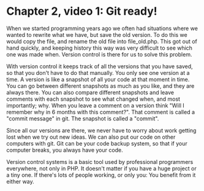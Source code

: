 # Chapter 2, video 1: Git ready!

When we started programming years ago we often had situations where we wanted to rewrite what we have, but save the old version. To do this we would copy the file, and rename the old file into file_old.php. This got out of hand quickly, and keeping history this way was very difficult to see which one was made when. Version control is there for us to solve this problem. 

With version control it keeps track of all the versions that you have saved, so that you don't have to do that manually. You only see one version at a time. A version is like a snapshot of all your code at that moment in time. You can go between different snapshots as much as you like, and they are always there. You can also compare different snapshots and leave comments with each snapshot to see what changed when, and most importantly; why. When you leave a comment on a version think "Will I remember why in 6 months with this comment?". That comment is called a "commit message" in git. The snapshot is called a "commit".

Since all our versions are there, we never have to worry about work getting lost when we try out new ideas. We can also put our code on other computers with git. Git can be your code backup system, so that if your computer breaks, you always have your code. 

Version control systems is a basic tool used by professional programmers everywhere, not only in PHP. It doesn't matter if you have a huge project or a tiny one. If there's lots of people working, or only you: You benefit from it either way. 